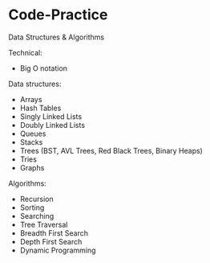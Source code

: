 # Code-Practice

Data Structures & Algorithms 

Technical:
- Big O notation

Data structures:
- Arrays
- Hash Tables
- Singly Linked Lists
- Doubly Linked Lists
- Queues
- Stacks
- Trees (BST, AVL Trees, Red Black Trees, Binary Heaps)
- Tries
- Graphs

Algorithms:
- Recursion
- Sorting
- Searching
- Tree Traversal
- Breadth First Search
- Depth First Search
- Dynamic Programming
